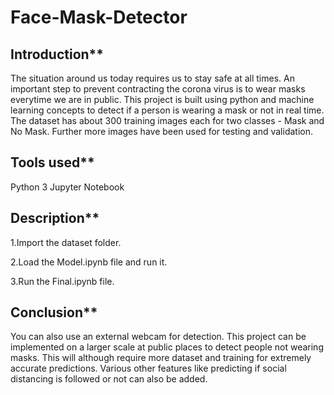 # Face-Mask-Detector

## Introduction**
The situation around us today requires us to stay safe at all times. An important step to prevent contracting the corona virus is to wear masks everytime we are in public.
This project is built using python and machine learning concepts to detect if a person is wearing a mask or not in real time.
The dataset has about 300 training images each for two classes - Mask and No Mask. Further more images have been used for testing and validation.

## Tools used**
Python 3
Jupyter Notebook

## Description**

1.Import the dataset folder.

2.Load the Model.ipynb file and run it.

3.Run the Final.ipynb file.

## Conclusion**

You can also use an external webcam for detection.
This project can be implemented on a larger scale at public places to detect people not wearing masks. This will although require more dataset and training for extremely accurate predictions.
Various other features like predicting if social distancing is followed or not can also  be added.

